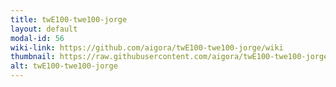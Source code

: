 ```yaml
---
title: twE100-twe100-jorge
layout: default
modal-id: 56
wiki-link: https://github.com/aigora/twE100-twe100-jorge/wiki
thumbnail: https://raw.githubusercontent.com/aigora/twE100-twe100-jorge/master/logo.png
alt: twE100-twe100-jorge
---
```

